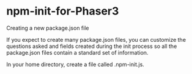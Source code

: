 # npm-init-for-Phaser3
Creating a new package.json file

If you expect to create many package.json files, you can customize the questions asked and fields created during the init process so all the package.json files contain a standard set of information.

In your home directory, create a file called .npm-init.js.
